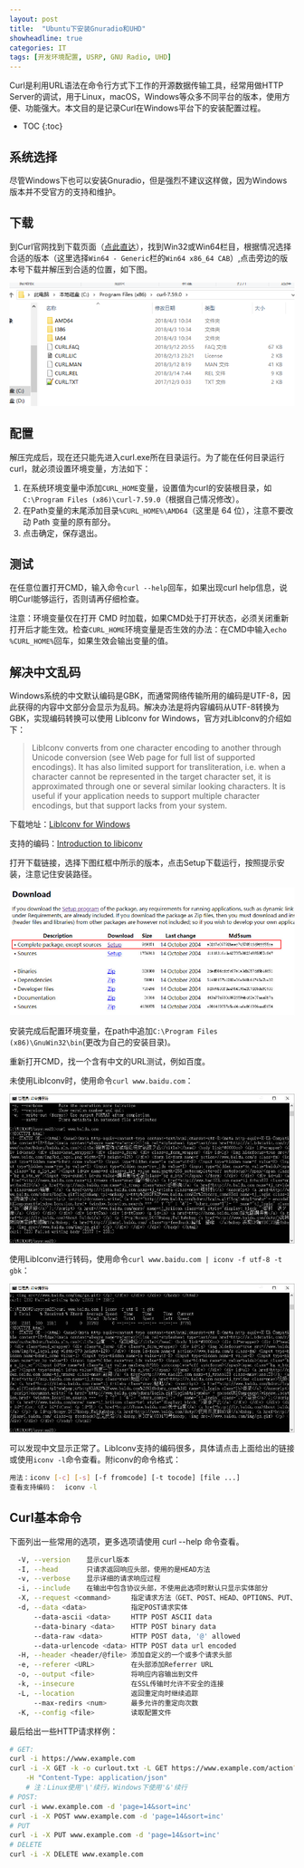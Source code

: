 ```yaml
---
layout: post
title:  "Ubuntu下安装Gnuradio和UHD"
showheadline: true
categories: IT
tags: [开发环境配置, USRP, GNU Radio, UHD]
---
```

Curl是利用URL语法在命令行方式下工作的开源数据传输工具，经常用做HTTP Server的调试，用于Linux，macOS，Windows等众多不同平台的版本，使用方便、功能强大。本文目的是记录Curl在Windows平台下的安装配置过程。

* TOC
{:toc}

## 系统选择
尽管Windows下也可以安装Gnuradio，但是强烈不建议这样做，因为Windows版本并不受官方的支持和维护。


## 下载

到Curl官网找到下载页面（[点此直达][]），找到Win32或Win64栏目，根据情况选择合适的版本（这里选择`Win64 - Generic`栏的`Win64 x86_64 CAB`）,点击旁边的版本号下载并解压到合适的位置，如下图。

[点此直达]: https://curl.haxx.se/download.html "Curl下载"

![安装示意图](/assets/2018-04-03_01.png)

## 配置

解压完成后，现在还只能先进入curl.exe所在目录运行。为了能在任何目录运行curl，就必须设置环境变量，方法如下：

1. 在系统环境变量中添加`CURL_HOME`变量，设置值为curl的安装根目录，如`C:\Program Files (x86)\curl-7.59.0`（根据自己情况修改）。
2. 在Path变量的末尾添加目录`%CURL_HOME%\AMD64`（这里是 64 位），注意不要改动 Path 变量的原有部分。
3. 点击确定，保存退出。

## 测试

在任意位置打开CMD，输入命令`curl --help`回车，如果出现curl help信息，说明Curl能够运行，否则请再仔细检查。

注意：环境变量仅在打开 CMD 时加载，如果CMD处于打开状态，必须关闭重新打开后才能生效。检查`CURL_HOME`环境变量是否生效的办法：在CMD中输入`echo %CURL_HOME%`回车，如果生效会输出变量的值。

## 解决中文乱码

Windows系统的中文默认编码是GBK，而通常网络传输所用的编码是UTF-8，因此获得的内容中文部分会显示为乱码。解决办法是将内容编码从UTF-8转换为GBK，实现编码转换可以使用 LibIconv for Windows，官方对LibIconv的介绍如下：

>LibIconv converts from one character encoding to another through Unicode conversion (see Web page for full list of supported encodings). It has also limited support for transliteration, i.e. when a character cannot be represented in the target character set, it is approximated through one or several similar looking characters. It is useful if your application needs to support multiple character encodings, but that support lacks from your system.

下载地址：[LibIconv for Windows](http://gnuwin32.sourceforge.net/packages/libiconv.htm)

支持的编码：[Introduction to libiconv](https://www.gnu.org/software/libiconv/)

打开下载链接，选择下图红框中所示的版本，点击Setup下载运行，按照提示安装，注意记住安装路径。

![LibIconv下载示意](/assets/2018-04-03_02.jpg)

安装完成后配置环境变量，在path中追加`C:\Program Files (x86)\GnuWin32\bin`(更改为自己的安装目录)。

重新打开CMD，找一个含有中文的URL测试，例如百度。

未使用LibIconv时，使用命令`curl www.baidu.com`：

![中文乱码](/assets/2018-04-03_03.jpg)

使用LibIconv进行转码，使用命令`curl www.baidu.com | iconv -f utf-8 -t gbk`：

![转码后](/assets/2018-04-03_04.jpg)

可以发现中文显示正常了。LibIconv支持的编码很多，具体请点击上面给出的链接或使用`iconv -l`命令查看。附iconv的命令格式：

``` bash
用法：iconv [-c] [-s] [-f fromcode] [-t tocode] [file ...]
查看支持编码：  iconv -l
```

## Curl基本命令

下面列出一些常用的选项，更多选项请使用 curl --help 命令查看。

``` bash
  -V, --version    显示curl版本
  -I, --head       只请求返回响应头部，使用的是HEAD方法
  -v, --verbose    显示详细的请求响应过程
  -i, --include    在输出中包含协议头部，不使用此选项时默认只显示实体部分
  -X, --request <command>     指定请求方法（GET、POST、HEAD、OPTIONS、PUT、DELETE、TRACE、CONNECT）
  -d, --data <data>           指定POST请求实体
      --data-ascii <data>     HTTP POST ASCII data
      --data-binary <data>    HTTP POST binary data
      --data-raw <data>       HTTP POST data, '@' allowed
      --data-urlencode <data> HTTP POST data url encoded
  -H, --header <header/@file> 添加自定义的一个或多个请求头部
  -e, --referer <URL>         在头部添加Referrer URL
  -o, --output <file>         将响应内容输出到文件
  -k, --insecure              在SSL传输时允许不安全的连接
  -L, --location              返回重定向时继续追踪
      --max-redirs <num>      最多允许的重定向次数
  -K, --config <file>         读取配置文件
```

最后给出一些HTTP请求样例：

``` bash
# GET:
curl -i https://www.example.com
curl -i -X GET -k -o curlout.txt -L GET https://www.example.com/action?q=1234 \
    -H "Content-Type: application/json"
    # 注：Linux使用'\'续行，Windows下使用'&'续行
# POST:
curl -i www.example.com -d 'page=14&sort=inc'
curl -i -X POST www.example.com -d 'page=14&sort=inc'
# PUT
curl -i -X PUT www.example.com -d 'page=14&sort=inc'
# DELETE
curl -i -X DELETE www.example.com
```
